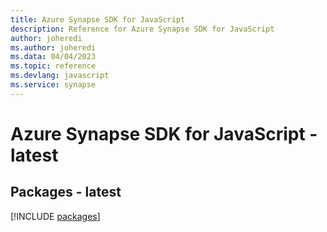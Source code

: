 ```yaml
---
title: Azure Synapse SDK for JavaScript
description: Reference for Azure Synapse SDK for JavaScript
author: joheredi
ms.author: joheredi
ms.data: 04/04/2023
ms.topic: reference
ms.devlang: javascript
ms.service: synapse
---
```

# Azure Synapse SDK for JavaScript - latest
## Packages - latest
[!INCLUDE [packages](synapse-index.md)]